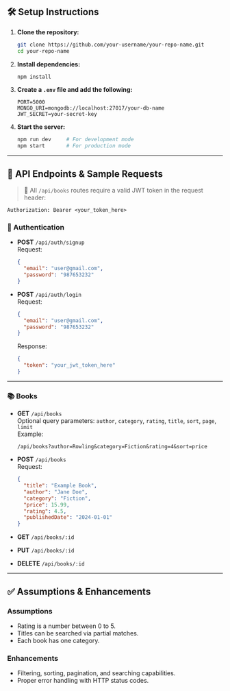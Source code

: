 ## 🛠️ Setup Instructions

1. **Clone the repository:**
   ```bash
   git clone https://github.com/your-username/your-repo-name.git
   cd your-repo-name
   ```

2. **Install dependencies:**
   ```bash
   npm install
   ```

3. **Create a `.env` file and add the following:**
   ```env
   PORT=5000
   MONGO_URI=mongodb://localhost:27017/your-db-name
   JWT_SECRET=your-secret-key
   ```

4. **Start the server:**
   ```bash
   npm run dev     # For development mode
   npm start       # For production mode
   ```

---

## 📱 API Endpoints & Sample Requests

> 🔐 All `/api/books` routes require a valid JWT token in the request header:
```
Authorization: Bearer <your_token_here>
```

### 🔐 Authentication

- **POST** `/api/auth/signup`  
  Request:
  ```json
  {
    "email": "user@gmail.com",
    "password": "987653232"
  }
  ```

- **POST** `/api/auth/login`  
  Request:
  ```json
  {
    "email": "user@gmail.com",
    "password": "987653232"
  }
  ```  
  Response:
  ```json
  {
    "token": "your_jwt_token_here"
  }
  ```

---

### 📚 Books

- **GET** `/api/books`  
  Optional query parameters: `author`, `category`, `rating`, `title`, `sort`, `page`, `limit`  
  Example:
  ```
  /api/books?author=Rowling&category=Fiction&rating=4&sort=price
  ```

- **POST** `/api/books`  
  Request:
  ```json
  {
    "title": "Example Book",
    "author": "Jane Doe",
    "category": "Fiction",
    "price": 15.99,
    "rating": 4.5,
    "publishedDate": "2024-01-01"
  }
  ```

- **GET** `/api/books/:id`

- **PUT** `/api/books/:id`

- **DELETE** `/api/books/:id`

---

## ✅ Assumptions & Enhancements

### Assumptions
- Rating is a number between 0 to 5.
- Titles can be searched via partial matches.
- Each book has one category.

### Enhancements
- Filtering, sorting, pagination, and searching capabilities.
- Proper error handling with HTTP status codes.


